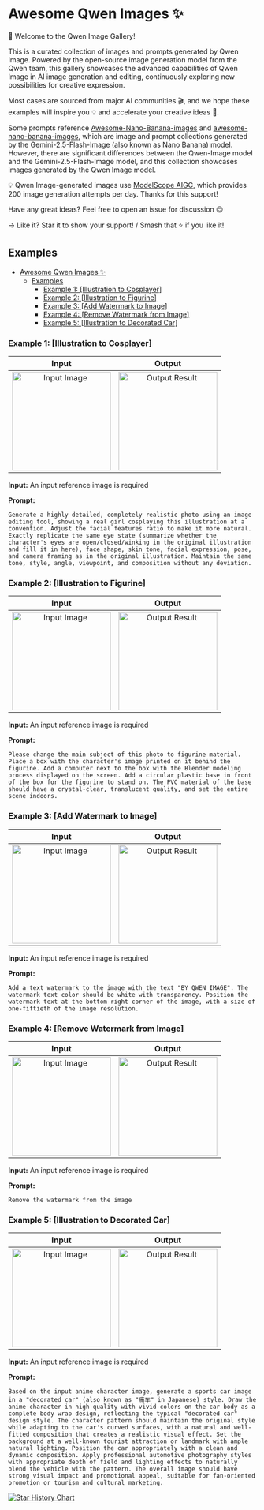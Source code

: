 # Awesome Qwen Images ✨

🎉 Welcome to the Qwen Image Gallery!

This is a curated collection of images and prompts generated by Qwen Image. Powered by the open-source image generation model from the Qwen team, this gallery showcases the advanced capabilities of Qwen Image in AI image generation and editing, continuously exploring new possibilities for creative expression.

Most cases are sourced from major AI communities 🎬, and we hope these examples will inspire you 💡 and accelerate your creative ideas 🚀.

Some prompts reference [Awesome-Nano-Banana-images](https://github.com/PicoTrex/Awesome-Nano-Banana-images) and [awesome-nano-banana-images](https://github.com/githubssg/awesome-nano-banana-images), which are image and prompt collections generated by the Gemini-2.5-Flash-Image (also known as Nano Banana) model. However, there are significant differences between the Qwen-Image model and the Gemini-2.5-Flash-Image model, and this collection showcases images generated by the Qwen Image model.

💡 Qwen Image-generated images use [ModelScope AIGC](https://modelscope.cn/aigc/imageGeneration), which provides 200 image generation attempts per day. Thanks for this support!

Have any great ideas? Feel free to open an issue for discussion 😊

→ Like it? Star it to show your support! / Smash that ⭐ if you like it!

## Examples

- [Awesome Qwen Images ✨](#awesome-qwen-images-)
  - [Examples](#examples)
    - [Example 1: [Illustration to Cosplayer]](#example-1-illustration-to-cosplayer)
    - [Example 2: [Illustration to Figurine]](#example-2-illustration-to-figurine)
    - [Example 3: [Add Watermark to Image]](#example-3-add-watermark-to-image)
    - [Example 4: [Remove Watermark from Image]](#example-4-remove-watermark-from-image)
    - [Example 5: [Illustration to Decorated Car]](#example-5-illustration-to-decorated-car)

### Example 1: [Illustration to Cosplayer]

| Input | Output |
|:---:|:---:|
| <img src="images/input/1.png" width="200" alt="Input Image"> | <img src="images/output/1.png" width="200" alt="Output Result"> |

**Input:** An input reference image is required

**Prompt:**

```
Generate a highly detailed, completely realistic photo using an image editing tool, showing a real girl cosplaying this illustration at a convention. Adjust the facial features ratio to make it more natural. Exactly replicate the same eye state (summarize whether the character's eyes are open/closed/winking in the original illustration and fill it in here), face shape, skin tone, facial expression, pose, and camera framing as in the original illustration. Maintain the same tone, style, angle, viewpoint, and composition without any deviation.
```

### Example 2: [Illustration to Figurine]

| Input | Output |
|:---:|:---:|
| <img src="images/input/2.jpeg" width="200" alt="Input Image"> | <img src="images/output/2.png" width="200" alt="Output Result"> |

**Input:** An input reference image is required

**Prompt:**

```
Please change the main subject of this photo to figurine material. Place a box with the character's image printed on it behind the figurine. Add a computer next to the box with the Blender modeling process displayed on the screen. Add a circular plastic base in front of the box for the figurine to stand on. The PVC material of the base should have a crystal-clear, translucent quality, and set the entire scene indoors.
```

### Example 3: [Add Watermark to Image]

| Input | Output |
|:---:|:---:|
| <img src="images/input/1.png" width="200" alt="Input Image"> | <img src="images/output/3.png" width="200" alt="Output Result"> |

**Input:** An input reference image is required

**Prompt:**

```
Add a text watermark to the image with the text "BY QWEN IMAGE". The watermark text color should be white with transparency. Position the watermark text at the bottom right corner of the image, with a size of one-fiftieth of the image resolution.
```

### Example 4: [Remove Watermark from Image]

| Input | Output |
|:---:|:---:|
| <img src="images/input/4.png" width="200" alt="Input Image"> | <img src="images/output/4.png" width="200" alt="Output Result"> |

**Input:** An input reference image is required

**Prompt:**

```
Remove the watermark from the image
```

### Example 5: [Illustration to Decorated Car]

| Input | Output |
|:---:|:---:|
| <img src="images/input/1.png" width="200" alt="Input Image"> | <img src="images/output/5.png" width="200" alt="Output Result"> |

**Input:** An input reference image is required

**Prompt:**

```
Based on the input anime character image, generate a sports car image in a "decorated car" (also known as "痛车" in Japanese) style. Draw the anime character in high quality with vivid colors on the car body as a complete body wrap design, reflecting the typical "decorated car" design style. The character pattern should maintain the original style while adapting to the car's curved surfaces, with a natural and well-fitted composition that creates a realistic visual effect. Set the background at a well-known tourist attraction or landmark with ample natural lighting. Position the car appropriately with a clean and dynamic composition. Apply professional automotive photography styles with appropriate depth of field and lighting effects to naturally blend the vehicle with the pattern. The overall image should have strong visual impact and promotional appeal, suitable for fan-oriented promotion or tourism and cultural marketing.
```

[![Star History Chart](https://api.star-history.com/svg?repos=lfhy/awesome-qwen-images&type=Date)](https://www.star-history.com/#PicoTrex/lfhy/awesome-qwen-images&Date)
